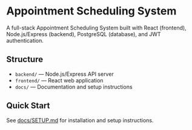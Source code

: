 # Appointment Scheduling System

A full-stack Appointment Scheduling System built with React (frontend), Node.js/Express (backend), PostgreSQL (database), and JWT authentication.

## Structure

- `backend/` — Node.js/Express API server
- `frontend/` — React web application
- `docs/` — Documentation and setup instructions

## Quick Start

See [docs/SETUP.md](docs/SETUP.md) for installation and setup instructions.